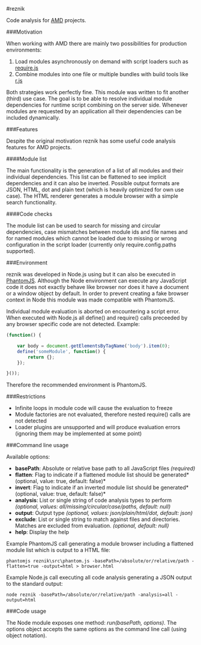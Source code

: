 #reznik

Code analysis for [AMD](https://github.com/amdjs/amdjs-api/wiki/AMD) projects.

###Motivation

When working with AMD there are mainly two possibilities for production environments:

1. Load modules asynchronously on demand with script loaders such as [require.js](https://github.com/jrburke/requirejs)
2. Combine modules into one file or multiple bundles with build tools like [r.js](https://github.com/jrburke/r.js)

Both strategies work perfectly fine. This module was written to fit another (third) use case.
The goal is to be able to resolve individual module dependencies for runtime script combining on the server side.
Whenever modules are requested by an application all their dependencies can be included dynamically.

###Features

Despite the original motivation reznik has some useful code analysis features for AMD projects.

####Module list

The main functionality is the generation of a list of all modules and their individual dependencies.
This list can be flattened to see implicit dependencies and it can also be inverted.
Possible output formats are JSON, HTML, dot and plain text (which is heavily optimized for own use case).
The HTML renderer generates a module browser with a simple search functionality.

####Code checks

The module list can be used to search for missing and circular dependencies,
case mismatches between module ids and file names and for named modules which cannot be loaded
due to missing or wrong configuration in the script loader (currently only require.config.paths supported).

###Environment

reznik was developed in Node.js using but it can also be executed in [PhantomJS](http://www.phantomjs.org/).
Although the Node environment can execute any JavaScript code it does not exactly behave like browser
nor does it have a document or a window object by default.
In order to prevent creating a fake browser context in Node this module was made compatible with PhantomJS.

Individual module evaluation is aborted on encountering a script error.
When executed with Node.js all define() and require() calls preceeded by any browser specific code are not detected.
Example:

```javascript
(function() {

    var body = document.getElementsByTagName('body').item(0);
    define('someModule', function() {
        return {};
    });

}());
```

Therefore the recommended environment is PhantomJS.

###Restrictions

- Infinite loops in module code will cause the evaluation to freeze
- Module factories are not evaluated, therefore nested require() calls are not detected
- Loader plugins are unsupported and will produce evaluation errors (ignoring them may be implemented at some point)

###Command line usage

Available options:

* **basePath**: Absolute or relative base path to all JavaScript files *(required)*
* **flatten**: Flag to indicate if a flattened module list should be generated*(optional, value: true, default: false)*
* **invert**: Flag to indicate if an inverted module list should be generated*(optional, value: true, default: false)*
* **analysis**: List or single string of code analysis types to perform *(optional, values: all/missing/circular/case/paths, default: null)*
* **output**: Output type *(optional, values: json/plain/html/dot, default: json)*
* **exclude**: List or single string to match against files and directories. Matches are excluded from evaluation. *(optional, default: null)*
* **help**: Display the help

Example PhantomJS call generating a module browser including a flattened module list which is output to a HTML file:

    phantomjs reznik\src\phantom.js -basePath=/absolute/or/relative/path -flatten=true -output=html > browser.html

Example Node.js call executing all code analysis generating a JSON output to the standard output:

    node reznik -basePath=/absolute/or/relative/path -analysis=all -output=html

###Code usage

The Node module exposes one method: *run(basePath, options)*.
The options object accepts the same options as the command line call (using object notation).